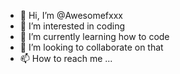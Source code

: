- 👋 Hi, I’m @Awesomefxxx
- 👀 I’m interested in coding 
- 🌱 I’m currently learning how to code
- 💞️ I’m looking to collaborate on that 
- 📫 How to reach me ...

<!---
Awesomefxxx/Awesomefxxx is a ✨ special ✨ repository because its `README.md` (this file) appears on your GitHub profile.
You can click the Preview link to take a look at your changes.
--->
